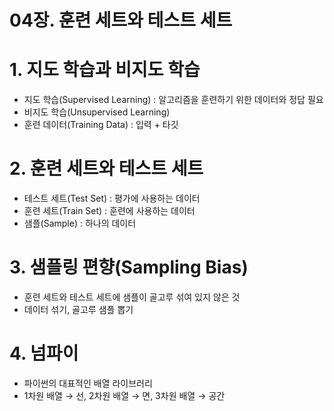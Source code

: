 # 04장. 훈련 세트와 테스트 세트

# 1. 지도 학습과 비지도 학습

- 지도 학습(Supervised Learning) : 알고리즘을 훈련하기 위한 데이터와 정답 필요
- 비지도 학습(Unsupervised Learning)
- 훈련 데이터(Training Data) : 입력 + 타깃

# 2. 훈련 세트와 테스트 세트

- 테스트 세트(Test Set) : 평가에 사용하는 데이터
- 훈련 세트(Train Set) : 훈련에 사용하는 데이터
- 샘플(Sample) : 하나의 데이터

# 3. 샘플링 편향(Sampling Bias)

- 훈련 세트와 테스트 세트에 샘플이 골고루 섞여 있지 않은 것
- 데이터 섞기, 골고루 샘플 뽑기

# 4. 넘파이

- 파이썬의 대표적인 배열 라이브러리
- 1차원 배열 → 선, 2차원 배열 → 면, 3차원 배열 → 공간
